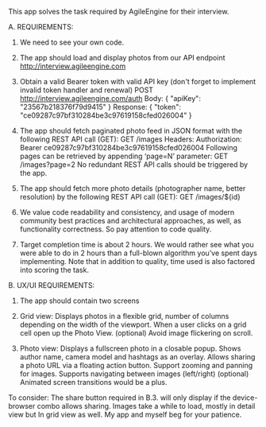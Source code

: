 This app solves the task required by AgileEngine for their interview.


A. REQUIREMENTS: 
1. We need to see your own code.

2. The app should load and display photos from our API endpoint http://interview.agileengine.com

3. Obtain a valid Bearer token with valid API key (don't forget to implement invalid token handler and renewal)
POST http://interview.agileengine.com/auth
Body: { "apiKey": "23567b218376f79d9415" }
Response: { "token": "ce09287c97bf310284be3c97619158cfed026004" }

4. The app should fetch paginated photo feed in JSON format with the following REST API call (GET):
GET /images
Headers: Authorization: Bearer ce09287c97bf310284be3c97619158cfed026004
Following pages can be retrieved by appending ‘page=N’ parameter:
GET /images?page=2
No redundant REST API calls should be triggered by the app.

5. The app should fetch more photo details (photographer name, better resolution) by the following REST API call (GET): GET /images/${id}

6. We value code readability and consistency, and usage of modern community best practices and architectural approaches, as well, as functionality correctness. So pay attention to code quality.

7. Target completion time is about 2 hours. We would rather see what you were able to do in 2 hours than a full-blown algorithm you’ve spent days implementing. Note that in addition to quality, time used is also factored into scoring the task.

B. UX/UI REQUIREMENTS:
1. The app should contain two screens

2. Grid view:
    Displays photos in a flexible grid, number of columns depending on the width of the viewport.
    When a user clicks on a grid cell open up the Photo View.
    (optional) Avoid image flickering on scroll.
    
3. Photo view:
    Displays a fullscreen photo in a closable popup.
    Shows author name, camera model and hashtags as an overlay.
    Allows sharing a photo URL via a floating action button.
    Support zooming and panning for images.
    Supports navigating between images (left/right)
    (optional) Animated screen transitions would be a plus.



To consider:
The share button required in B.3. will only display if the device-browser combo allows sharing.
Images take a while to load, mostly in detail view but In grid view as well. My app and myself beg for your patience.
